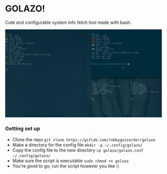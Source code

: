# GOLAZO!

Cute and configurable system info fetch tool made with bash.

![golazo](/golazo.png)

### Getting set up
- Clone the repo `git clone https://gitlab.com/robbygozzarder/golazo`
- Make a directory for the config file `mkdir -p ~/.config/golazo/`
- Copy the config file to the new directory `cp golazo/golazo.conf ~/.config/golazo/`
- Make sure the script is executable `sudo chmod +x golazo`
- You're good to go; run the script however you like :)

